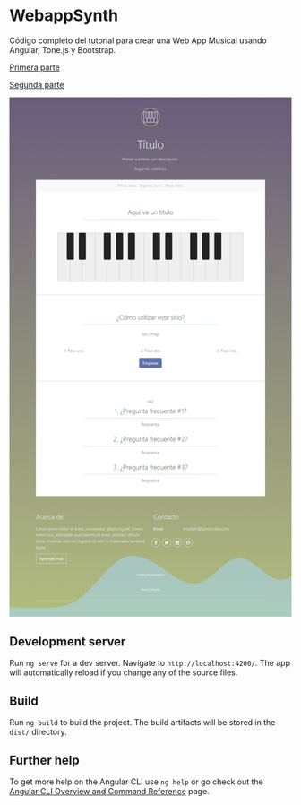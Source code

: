 # WebappSynth

Código completo del tutorial para crear una Web App Musical usando Angular, Tone.js y Bootstrap.

[Primera parte](https://postcode-x.web.app/posts/crear-web-app-musical-angular-tonejs-bootstrap-primera-parte/)

[Segunda parte](https://postcode-x.web.app/posts/crear-web-app-musical-angular-tonejs-bootstrap-segunda-parte/)

![alt text](https://github.com/postcode-x/webapp-synth/blob/master/screenshot/template.png)


## Development server

Run `ng serve` for a dev server. Navigate to `http://localhost:4200/`. The app will automatically reload if you change any of the source files.

## Build

Run `ng build` to build the project. The build artifacts will be stored in the `dist/` directory.

## Further help

To get more help on the Angular CLI use `ng help` or go check out the [Angular CLI Overview and Command Reference](https://angular.io/cli) page.
